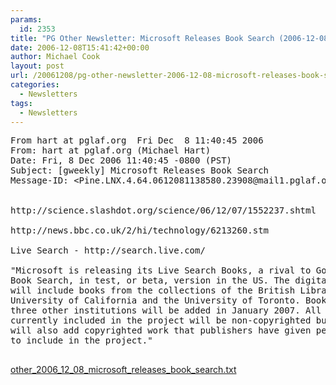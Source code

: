 ```yaml
---
params:
  id: 2353
title: "PG Other Newsletter: Microsoft Releases Book Search (2006-12-08)"
date: 2006-12-08T15:41:42+00:00
author: Michael Cook
layout: post
url: /20061208/pg-other-newsletter-2006-12-08-microsoft-releases-book-search/
categories:
  - Newsletters
tags:
  - Newsletters
---
```

<pre>From hart at pglaf.org  Fri Dec  8 11:40:45 2006
From: hart at pglaf.org (Michael Hart)
Date: Fri, 8 Dec 2006 11:40:45 -0800 (PST)
Subject: [gweekly] Microsoft Releases Book Search
Message-ID: &lt;Pine.LNX.4.64.0612081138580.23908@mail1.pglaf.org&gt;


http://science.slashdot.org/science/06/12/07/1552237.shtml

http://news.bbc.co.uk/2/hi/technology/6213260.stm

Live Search - http://search.live.com/

"Microsoft is releasing its Live Search Books, a rival to Google's
Book Search, in test, or beta, version in the US. The digital archive
will include books from the collections of the British Library, the
University of California and the University of Toronto. Books from
three other institutions will be added in January 2007. All the books
currently included in the project will be non-copyrighted but later it
will also add copyrighted work that publishers have given permission
to include in the project."

</pre>

<a href="/nl_archives/2006/other_2006_12_08_microsoft_releases_book_search.txt" target="_blank" rel="nofollow">other_2006_12_08_microsoft_releases_book_search.txt</a>
